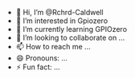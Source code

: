 - 👋 Hi, I’m @Rchrd-Caldwell
- 👀 I’m interested in Gpiozero
- 🌱 I’m currently learning GPIOzero
- 💞️ I’m looking to collaborate on ...
- 📫 How to reach me ...
- 😄 Pronouns: ...
- ⚡ Fun fact: ...

<!---
Rchrd-Caldwell/Rchrd-Caldwell is a ✨ special ✨ repository because its `README.md` (this file) appears on your GitHub profile.
You can click the Preview link to take a look at your changes.
--->
